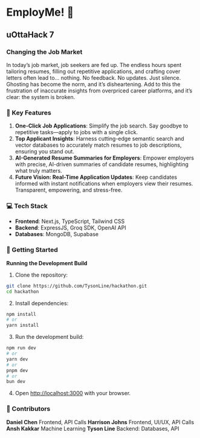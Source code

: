 # EmployMe! 🫠
## uOttaHack 7 
### Changing the Job Market
In today’s job market, job seekers are fed up. The endless hours spent tailoring resumes, filling out repetitive applications, and crafting cover letters often lead to… nothing. No feedback. No updates. Just silence. Ghosting has become the norm, and it’s disheartening. Add to this the frustration of inaccurate insights from overpriced career platforms, and it’s clear: the system is broken.

### 🌟 Key Features
1. **One-Click Job Applications**: Simplify the job search. Say goodbye to repetitive tasks—apply to jobs with a single click.
2. **Top Applicant Insights**: Harness cutting-edge semantic search and vector databases to accurately match resumes to job descriptions, ensuring you stand out.
3. **AI-Generated Resume Summaries for Employers**: Empower employers with precise, AI-driven summaries of candidate resumes, highlighting what truly matters.
4. **Future Vision: Real-Time Application Updates**: Keep candidates informed with instant notifications when employers view their resumes. Transparent, empowering, and stress-free.

### 💻 Tech Stack
- **Frontend**: Next.js, TypeScript, Tailwind CSS
- **Backend**: ExpressJS, Groq SDK, OpenAI API
- **Databases**: MongoDB, Supabase

### 🚀 Getting Started
**Running the Development Build**
1. Clone the repository:
```bash
git clone https://github.com/TysonLine/hackathon.git
cd hackathon
```
2. Install dependencies:
```bash
npm install
# or
yarn install
```
3. Run the development build:
```bash
npm run dev    
# or
yarn dev
# or
pnpm dev
# or
bun dev
```
4. Open [http://localhost:3000](http://localhost:3000) with your browser.

### 🤝 Contributors
**Daniel Chen**
    Frontend, API Calls
**Harrison Johns**
    Frontend, UI/UX, API Calls
**Ansh Kakkar**
    Machine Learning
**Tyson Line**
    Backend: Databases, API
